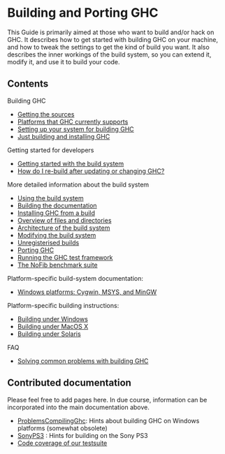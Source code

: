 # Building and Porting GHC



This Guide is primarily aimed at those who want to build and/or
hack on GHC.  It describes how to get started with building GHC on your
machine, and how to tweak the settings to get the kind of build you
want.  It also describes the inner workings of the build system, so you
can extend it, modify it, and use it to build your code.


## Contents



Building GHC


- [Getting the sources](building/getting-the-sources)
- [Platforms that GHC currently supports](platforms)
- [Setting up your system for building GHC](building/preparation)
- [Just building and installing GHC](building/quick-start)


Getting started for developers


- [Getting started with the build system](building/hacking)
- [How do I re-build after updating or changing GHC?](building/rebuilding)


More detailed information about the build system


- [Using the build system](building/using)
- [Building the documentation](building/docs)
- [Installing GHC from a build](building/installing)
- [Overview of files and directories](commentary/source-tree)
- [Architecture of the build system](building/architecture)
- [Modifying the build system](building/modifying)
- [Unregisterised builds](building/unregisterised)
- [Porting GHC](building/porting)
- [Running the GHC test framework](building/running-tests)
- [The NoFib benchmark suite](building/running-no-fib)


Platform-specific build-system documentation:


- [Windows platforms: Cygwin, MSYS, and MinGW](building/platforms/windows)


Platform-specific building instructions:


- [Building under Windows](building/windows)
- [Building under MacOS X](building/mac-osx)
- [Building under Solaris](building/solaris)


FAQ


- [Solving common problems with building GHC](building/troubleshooting)

## Contributed documentation



Please feel free to add pages here.  In due course, information can be incorporated into the main documentation above.


- [ProblemsCompilingGhc](problems-compiling-ghc): Hints about building GHC on Windows platforms (somewhat obsolete)
- [SonyPS3](sony-p-s3) : Hints for building on the Sony PS3
- [Code coverage of our testsuite](ghc-coverage)
